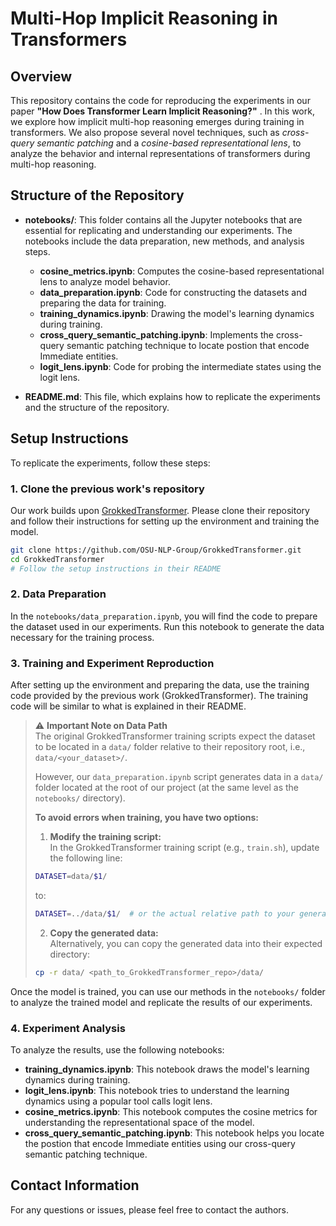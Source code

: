 # Multi-Hop Implicit Reasoning in Transformers

## Overview

This repository contains the code for reproducing the experiments in our paper **"How Does Transformer Learn Implicit Reasoning?"** . In this work, we explore how implicit multi-hop reasoning emerges during training in transformers. We also propose several novel techniques, such as *cross-query semantic patching* and a *cosine-based representational lens*, to analyze the behavior and internal representations of transformers during multi-hop reasoning.

## Structure of the Repository

- **notebooks/**: This folder contains all the Jupyter notebooks that are essential for replicating and understanding our experiments. The notebooks include the data preparation, new methods, and analysis steps.
  - **cosine_metrics.ipynb**: Computes the cosine-based representational lens to analyze model behavior.
  - **data_preparation.ipynb**: Code for constructing the datasets and preparing the data for training.
  - **training_dynamics.ipynb**: Drawing the model's learning dynamics during training.
  - **cross_query_semantic_patching.ipynb**: Implements the cross-query semantic patching technique to locate postion that encode Immediate entities.
  - **logit_lens.ipynb**: Code for probing the intermediate states using the logit lens.

- **README.md**: This file, which explains how to replicate the experiments and the structure of the repository.

## Setup Instructions

To replicate the experiments, follow these steps:

### 1. Clone the previous work's repository

Our work builds upon [GrokkedTransformer](https://github.com/OSU-NLP-Group/GrokkedTransformer). Please clone their repository and follow their instructions for setting up the environment and training the model.

```bash
git clone https://github.com/OSU-NLP-Group/GrokkedTransformer.git
cd GrokkedTransformer
# Follow the setup instructions in their README
``` 

### 2. Data Preparation

In the `notebooks/data_preparation.ipynb`, you will find the code to prepare the dataset used in our experiments. Run this notebook to generate the data necessary for the training process.

### 3. Training and Experiment Reproduction

After setting up the environment and preparing the data, use the training code provided by the previous work (GrokkedTransformer). The training code will be similar to what is explained in their README.

> ⚠️ **Important Note on Data Path**  
> The original GrokkedTransformer training scripts expect the dataset to be located in a `data/` folder relative to their repository root, i.e., `data/<your_dataset>/`.  
>  
> However, our `data_preparation.ipynb` script generates data in a `data/` folder located at the root of our project (at the same level as the `notebooks/` directory).  
>  
> **To avoid errors when training, you have two options:**
> 
> 1. **Modify the training script:**  
> In the GrokkedTransformer training script (e.g., `train.sh`), update the following line:
> 
> ```bash
> DATASET=data/$1/
> ```
> to:
> ```bash
> DATASET=../data/$1/  # or the actual relative path to your generated data
> ```
>
> 2. **Copy the generated data:**  
> Alternatively, you can copy the generated data into their expected directory:
> 
> ```bash
> cp -r data/ <path_to_GrokkedTransformer_repo>/data/
> ```

Once the model is trained, you can use our methods in the `notebooks/` folder to analyze the trained model and replicate the results of our experiments.

### 4. Experiment Analysis

To analyze the results, use the following notebooks:
- **training_dynamics.ipynb**: This notebook draws the model's learning dynamics during training.
- **logit_lens.ipynb**: This notebook tries to understand the learning dynamics using a popular tool calls logit lens.
- **cosine_metrics.ipynb**: This notebook computes the cosine metrics for understanding the representational space of the model.
- **cross_query_semantic_patching.ipynb**: This notebook helps you locate the postion that encode Immediate entities using our cross-query semantic patching technique.

## Contact Information

For any questions or issues, please feel free to contact the authors.
